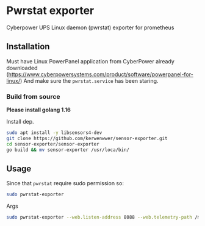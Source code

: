 # Pwrstat exporter
Cyberpower UPS Linux daemon (pwrstat) exporter for prometheus 

## Installation
Must have Linux PowerPanel application from CyberPower already downloaded (https://www.cyberpowersystems.com/product/software/powerpanel-for-linux/)
And make sure the ``pwrstat.service`` has been staring.

### Build from source
**Please install golang 1.16** 

Install dep.
```bash
sudo apt install -y libsensors4-dev
git clone https://github.com/kerwenwwer/sensor-exporter.git
cd sensor-exporter/sensor-exporter
go build && mv sensor-exporter /usr/loca/bin/
```

## Usage
Since that ``pwrstat`` require sudo permission so:
```bash
sudo pwrstat-exporter 
```
Args
```bash
sudo pwrstat-exporter --web.listen-address 8088 --web.telemetry-path /metrics
```